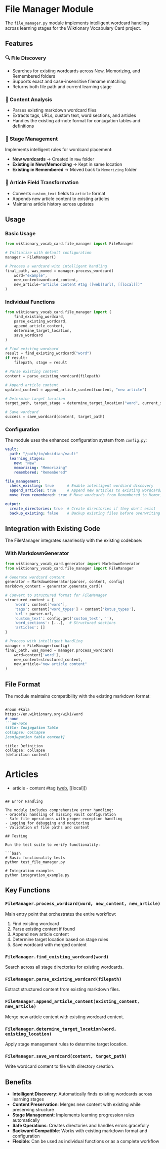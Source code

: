 # File Manager Module

The `file_manager.py` module implements intelligent wordcard handling across learning stages for the Wiktionary Vocabulary Card project.

## Features

### 🔍 **File Discovery**
- Searches for existing wordcards across New, Memorizing, and Remembered folders
- Supports exact and case-insensitive filename matching
- Returns both file path and current learning stage

### 📖 **Content Analysis**
- Parses existing markdown wordcard files
- Extracts tags, URLs, custom text, word sections, and articles
- Handles the existing ad-note format for conjugation tables and definitions

### 🎯 **Stage Management**
Implements intelligent rules for wordcard placement:
- **New wordcards** → Created in `New` folder
- **Existing in New/Memorizing** → Kept in same location
- **Existing in Remembered** → Moved back to `Memorizing` folder

### 🔄 **Article Field Transformation**
- Converts `custom_text` fields to `article` format
- Appends new article content to existing articles
- Maintains article history across updates

## Usage

### Basic Usage

```python
from wiktionary_vocab_card.file_manager import FileManager

# Initialize with default configuration
manager = FileManager()

# Process a wordcard with intelligent handling
final_path, was_moved = manager.process_wordcard(
    word="example",
    new_content=wordcard_content,
    new_article="article content #tag ([web](url), [[local]])"
)
```

### Individual Functions

```python
from wiktionary_vocab_card.file_manager import (
    find_existing_wordcard,
    parse_existing_wordcard,
    append_article_content,
    determine_target_location,
    save_wordcard
)

# Find existing wordcard
result = find_existing_wordcard("word")
if result:
    filepath, stage = result

# Parse existing content
content = parse_existing_wordcard(filepath)

# Append article content
updated_content = append_article_content(content, "new article")

# Determine target location
target_path, target_stage = determine_target_location("word", current_stage)

# Save wordcard
success = save_wordcard(content, target_path)
```

### Configuration

The module uses the enhanced configuration system from `config.py`:

```yaml
vault:
  path: "/path/to/obsidian/vault"
  learning_stages:
    new: "New"
    memorizing: "Memorizing"
    remembered: "Remembered"

file_management:
  check_existing: true      # Enable intelligent wordcard discovery
  append_articles: true     # Append new articles to existing wordcards
  move_from_remembered: true # Move wordcards from Remembered to Memorizing

output:
  create_directories: true  # Create directories if they don't exist
  backup_existing: false    # Backup existing files before overwriting
```

## Integration with Existing Code

The FileManager integrates seamlessly with the existing codebase:

### With MarkdownGenerator

```python
from wiktionary_vocab_card.generator import MarkdownGenerator
from wiktionary_vocab_card.file_manager import FileManager

# Generate wordcard content
generator = MarkdownGenerator(parser, content, config)
markdown_content = generator.generate_card()

# Convert to structured format for FileManager
structured_content = {
    'word': content['word'],
    'tags': content['word_types'] + content['kotus_types'],
    'url': parser.url,
    'custom_text': config.get('custom_text', ''),
    'word_sections': [...],  # Structured sections
    'articles': []
}

# Process with intelligent handling
manager = FileManager(config)
final_path, was_moved = manager.process_wordcard(
    word=content['word'],
    new_content=structured_content,
    new_article="new article content"
)
```

## File Format

The module maintains compatibility with the existing markdown format:

```markdown

#noun #kala
https://en.wiktionary.org/wiki/word
# noun
```ad-note
title: Conjugation Table
collapse: collapse
[conjugation table content]
```
```ad-note
title: Definition
collapse: collapse
[definition content]
```
# Articles
- article - content #tag ([web](url), [[local]])
```

## Error Handling

The module includes comprehensive error handling:
- Graceful handling of missing vault configuration
- Safe file operations with proper exception handling
- Logging for debugging and monitoring
- Validation of file paths and content

## Testing

Run the test suite to verify functionality:

```bash
# Basic functionality tests
python test_file_manager.py

# Integration examples
python integration_example.py
```

## Key Functions

### `FileManager.process_wordcard(word, new_content, new_article)`
Main entry point that orchestrates the entire workflow:
1. Find existing wordcard
2. Parse existing content if found
3. Append new article content
4. Determine target location based on stage rules
5. Save wordcard with merged content

### `FileManager.find_existing_wordcard(word)`
Search across all stage directories for existing wordcards.

### `FileManager.parse_existing_wordcard(filepath)`
Extract structured content from existing markdown files.

### `FileManager.append_article_content(existing_content, new_article)`
Merge new article content with existing wordcard content.

### `FileManager.determine_target_location(word, existing_location)`
Apply stage management rules to determine target location.

### `FileManager.save_wordcard(content, target_path)`
Write wordcard content to file with directory creation.

## Benefits

- **Intelligent Discovery**: Automatically finds existing wordcards across learning stages
- **Content Preservation**: Merges new content with existing while preserving structure
- **Stage Management**: Implements learning progression rules automatically
- **Safe Operations**: Creates directories and handles errors gracefully
- **Backward Compatible**: Works with existing markdown format and configuration
- **Flexible**: Can be used as individual functions or as a complete workflow